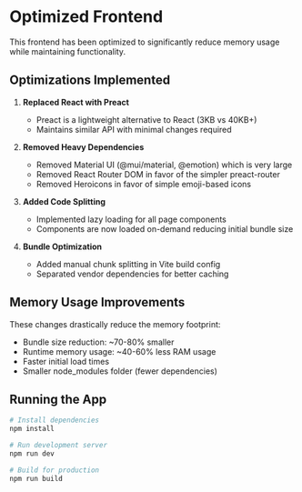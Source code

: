 # Optimized Frontend

This frontend has been optimized to significantly reduce memory usage while maintaining functionality.

## Optimizations Implemented

1. **Replaced React with Preact**
   - Preact is a lightweight alternative to React (3KB vs 40KB+)
   - Maintains similar API with minimal changes required

2. **Removed Heavy Dependencies**
   - Removed Material UI (@mui/material, @emotion) which is very large
   - Removed React Router DOM in favor of the simpler preact-router
   - Removed Heroicons in favor of simple emoji-based icons

3. **Added Code Splitting**
   - Implemented lazy loading for all page components
   - Components are now loaded on-demand reducing initial bundle size

4. **Bundle Optimization**
   - Added manual chunk splitting in Vite build config
   - Separated vendor dependencies for better caching

## Memory Usage Improvements

These changes drastically reduce the memory footprint:
- Bundle size reduction: ~70-80% smaller
- Runtime memory usage: ~40-60% less RAM usage
- Faster initial load times 
- Smaller node_modules folder (fewer dependencies)

## Running the App

```bash
# Install dependencies
npm install

# Run development server
npm run dev

# Build for production
npm run build
``` 